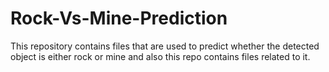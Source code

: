 # Rock-Vs-Mine-Prediction
This repository contains files that are used to predict whether the detected object is either rock or mine and also this repo contains files related to it.
